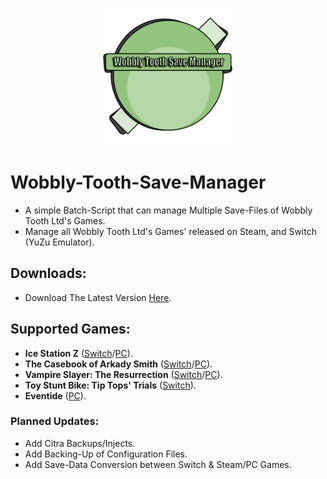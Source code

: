 <p align="center">
 <p align="center">
    <img width="220" height="220" src="https://github.com/Cracko298/Wobbly-Tooth-Save-Manager/blob/main/Untitled%20drawing.png" alt="Wobbly Tooth Save Manager.">
</p>

# Wobbly-Tooth-Save-Manager
- A simple Batch-Script that can manage Multiple Save-Files of Wobbly Tooth Ltd's Games.
- Manage all Wobbly Tooth Ltd's Games' released on Steam, and Switch (YuZu Emulator).

## Downloads:
- Download The Latest Version [Here](https://github.com/Cracko298/Wobbly-Tooth-Save-Manager/releases/download/v1.3-release-1/Wobbly-Tooth-Save-Manager.zip).

## Supported Games:
- **Ice Station Z** ([Switch](https://www.nintendo.com/store/products/ice-station-z-switch/)/[PC](https://store.steampowered.com/app/1795180)).
- **The Casebook of Arkady Smith** ([Switch](https://www.nintendo.com/store/products/the-casebook-of-arkady-smith-switch/)/[PC](https://store.steampowered.com/app/1260840)).
- **Vampire Slayer: The Resurrection** ([Switch](https://www.nintendo.com/store/products/vampire-slayer-the-resurrection-switch/)/[PC](https://store.steampowered.com/app/2188960)).
- **Toy Stunt Bike: Tip Tops' Trials** ([Switch](https://www.nintendo.com/store/products/toy-stunt-bike-tiptops-trials-switch/)).
- **Eventide** ([PC](https://store.steampowered.com/app/2435930)).

### Planned Updates:
- Add Citra Backups/Injects.
- Add Backing-Up of Configuration Files.
- Add Save-Data Conversion between Switch & Steam/PC Games.
